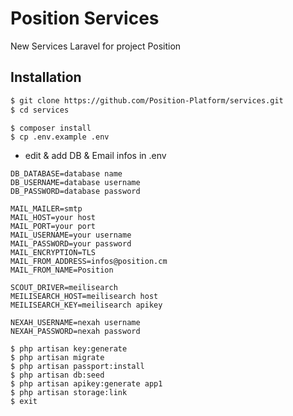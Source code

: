 # Position Services

New Services Laravel for project Position

## Installation

```sh
$ git clone https://github.com/Position-Platform/services.git
$ cd services
```

```
$ composer install
$ cp .env.example .env
```

-   edit & add DB & Email infos in .env

```
DB_DATABASE=database name
DB_USERNAME=database username
DB_PASSWORD=database password

MAIL_MAILER=smtp
MAIL_HOST=your host
MAIL_PORT=your port
MAIL_USERNAME=your username
MAIL_PASSWORD=your password
MAIL_ENCRYPTION=TLS
MAIL_FROM_ADDRESS=infos@position.cm
MAIL_FROM_NAME=Position

SCOUT_DRIVER=meilisearch
MEILISEARCH_HOST=meilisearch host
MEILISEARCH_KEY=meilisearch apikey

NEXAH_USERNAME=nexah username
NEXAH_PASSWORD=nexah password
```

```
$ php artisan key:generate
$ php artisan migrate
$ php artisan passport:install
$ php artisan db:seed
$ php artisan apikey:generate app1
$ php artisan storage:link
$ exit
```
